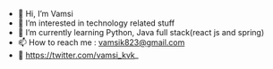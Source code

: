 - 👋 Hi, I’m Vamsi
- 👀 I’m interested in technology related stuff
- 🌱 I’m currently learning Python, Java full stack(react js and spring)
- 📫 How to reach me : vamsik823@gmail.com
-  https://twitter.com/vamsi_kvk_ 

<!---
KVK666/KVK666 is a ✨ special ✨ repository because its `README.md` (this file) appears on your GitHub profile.
You can click the Preview link to take a look at your changes.
--->
